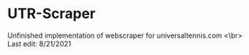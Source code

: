 # UTR-Scraper

Unfinished implementation of webscraper for universaltennis.com <\br>
Last edit: 8/21/2021
